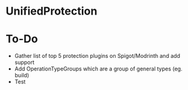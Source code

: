 # UnifiedProtection

# To-Do
- Gather list of top 5 protection plugins on Spigot/Modrinth and add support
- Add OperationTypeGroups which are a group of general types (eg. build)
- Test
